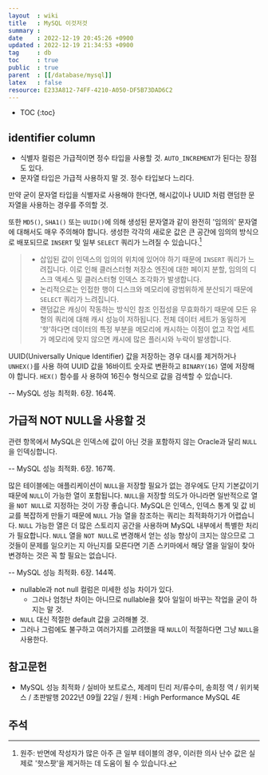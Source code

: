 ```yaml
---
layout  : wiki
title   : MySQL 이것저것
summary : 
date    : 2022-12-19 20:45:26 +0900
updated : 2022-12-19 21:34:53 +0900
tag     : db
toc     : true
public  : true
parent  : [[/database/mysql]]
latex   : false
resource: E233A812-74FF-4210-A050-DF5B73DAD6C2
---
```

* TOC
{:toc}

## identifier column

- 식별자 컬럼은 가급적이면 정수 타입을 사용할 것. `AUTO_INCREMENT`가 된다는 장점도 있다.
- 문자열 타입은 가급적 사용하지 말 것. 정수 타입보다 느리다.

만약 굳이 문자열 타입을 식별자로 사용해야 한다면, 해시값이나 UUID 처럼 랜덤한 문자열을 사용하는 경우를 주의할 것.

>
또한 `MD5()`, `SHA1()` 또는 `UUID()`에 의해 생성된 문자열과 같이 완전히 '임의의' 문자열에 대해서도 매우 주의해야 합니다.
생성한 각각의 새로운 값은 큰 공간에 임의의 방식으로 배포되므로 `INSERT` 및 일부 `SELECT` 쿼리가 느려질 수 있습니다.[^original-164]
>
> - 삽입된 값이 인덱스의 임의의 위치에 있어야 하기 때문에 `INSERT` 쿼리가 느려집니다. 이로 인해 클러스터형 저장소 엔진에 대한 페이지 분할, 임의의 디스크 액세스 및 클러스터형 인덱스 조각화가 발생합니다.
> - 논리적으로는 인접한 행이 디스크와 메모리에 광범위하게 분산되기 때문에 `SELECT` 쿼리가 느려집니다.
> - 랜덤값은 캐싱이 작동하는 방식인 참조 인접성을 무효화하기 때문에 모든 유형의 쿼리에 대해 캐시 성능이 저하됩니다. 전체 데이터 세트가 동일하게 '핫'하다면 데이터의 특정 부분을 메모리에 캐시하는 이점이 없고 작업 세트가 메모리에 맞지 않으면 캐시에 많은 플러시와 누락이 발생합니다.
>
UUID(Universally Unique Identifier) 값을 저장하는 경우 대시를 제거하거나 `UNHEX()`를 사용 하여 UUID 값을 16바이트 숫자로 변환하고 `BINARY(16)` 열에 저장해야 합니다. `HEX()` 함수를 사 용하여 16진수 형식으로 값을 검색할 수 있습니다.
>
-- MySQL 성능 최적화. 6장. 164쪽.

## 가급적 NOT NULL을 사용할 것

>
관련 항목에서 MySQL은 인덱스에 값이 아닌 것을 포함하지 않는 Oracle과 달리 `NULL`을 인덱싱합니다.
>
-- MySQL 성능 최적화. 6장. 167쪽.

<span/>

>
많은 테이블에는 애플리케이션이 `NULL`을 저장할 필요가 없는 경우에도 단지 기본값이기 때문에 `NULL`이 가능한 열이 포함됩니다.
`NULL`을 저장할 의도가 아니라면 일반적으로 열을 `NOT NULL`로 지정하는 것이 가장 좋습니다.
MySQL은 인덱스, 인덱스 통계 및 값 비교를 복잡하게 만들기 때문에 `NULL` 가능 열을 참조하는 쿼리는 최적화하기가 어렵습니다.
`NULL` 가능한 열은 더 많은 스토리지 공간을 사용하며 MySQL 내부에서 특별한 처리가 필요합니다. `NULL` 열을 `NOT NULL`로 변경해서 얻는 성능 향상이 크지는 않으므로 그것들이 문제를 일으키는 지 아닌지를 모른다면 기존 스키마에서 해당 열을 일일이 찾아 변경하는 것은 꼭 할 필요는 없습니다.
>
-- MySQL 성능 최적화. 6장. 144쪽.

- nullable과 not null 컬럼은 미세한 성능 차이가 있다.
    - 그러나 엄청난 차이는 아니므로 nullable을 찾아 일일이 바꾸는 작업을 굳이 하지는 말 것.
- `NULL` 대신 적절한 default 값을 고려해볼 것.
- 그러나 그럼에도 불구하고 여러가지를 고려했을 때 `NULL`이 적절하다면 그냥 `NULL`을 사용한다.



## 참고문헌

- MySQL 성능 최적화 / 실비아 보트로스, 제레미 틴리 저/류수미, 송희정 역 / 위키북스 / 초판발행 2022년 09월 22일 /  원제 : High Performance MySQL 4E

## 주석

[^original-164]: 원주: 반면에 작성자가 많은 아주 큰 일부 테이블의 경우, 이러한 의사 난수 값은 실제로 '핫스팟'을 제거하는 데 도움이 될 수 있습니다.

